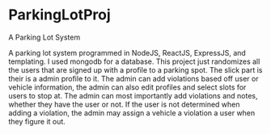 # ParkingLotProj
A Parking Lot System

A parking lot system programmed in NodeJS, ReactJS, ExpressJS, and templating. I used mongodb for a database. 
This project just randomizes all the users that are signed up with a profile to a parking spot. The slick part is their is a admin 
profile to it. The admin can add violations based off user or vehicle information, the admin can also edit profiles and select slots for
users to stop at. The admin can most importantly add violations and notes, whether they have the user or not. If the user is not determined
when adding a violation, the admin may assign a vehicle a violation a user when they figure it out.
